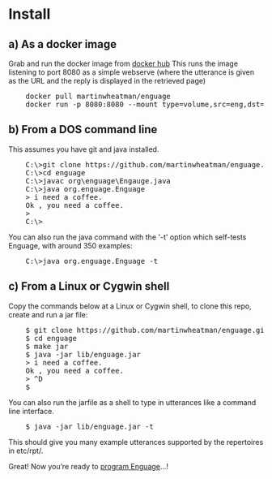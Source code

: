 # Install
## a) As a docker image
Grab and run the docker image from
[docker hub](https://hub.docker.com/r/martinwheatman/enguage)
This runs the image listening to port 8080 as a simple webserve (where the utterance is given as the URL and the reply is displayed in the retrieved page)
<pre>
    docker pull martinwheatman/enguage
    docker run -p 8080:8080 --mount type=volume,src=eng,dst=/var/local/eng
</pre>
## b) From a DOS command line
This assumes you have git and java installed.
<pre>
    C:\>git clone https://github.com/martinwheatman/enguage.git
    C:\>cd enguage
    C:\>javac org\enguage\Engauge.java
    C:\>java org.enguage.Enguage
    > i need a coffee.
    Ok , you need a coffee.
    > <Crt-Z>
    C:\>
</pre>
You can also run the java command with the '-t' option which self-tests Enguage,
with around 350 examples:
<pre>
    C:\>java org.enguage.Enguage -t
</pre>

## c) From a Linux or Cygwin shell
Copy the commands below at a Linux or Cygwin shell, to clone this repo,
create and run a jar file:
<pre>
    $ git clone https://github.com/martinwheatman/enguage.git
    $ cd enguage
    $ make jar
    $ java -jar lib/enguage.jar
    > i need a coffee.
    Ok , you need a coffee.
    > ^D
    $
</pre>
You can also run the jarfile as a shell to type in utterances like a 
command line interface.
<pre>
    $ java -jar lib/enguage.jar -t
</pre>
This should give you many example utterances supported by the repertoires 
in etc/rpt/.

Great!
Now you’re ready to [program Enguage](./programming.md)…!
